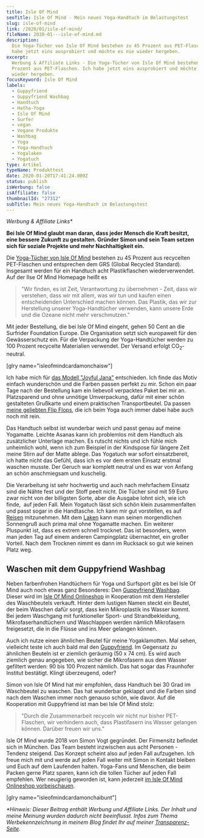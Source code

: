 ```yaml
---
title: Isle Of Mind
seoTitle: Isle Of Mind - Mein neues Yoga-Handtuch im Belastungstest
slug: isle-of-mind
link: /2020/01/isle-of-mind/
fileName: 2020-01---isle-of-mind.md
description:
  Die Yoga-Tücher von Isle Of Mind bestehen zu 45 Prozent aus PET-Flaschen. Ich
  habe jetzt eins ausprobiert und möchte es nie wieder hergeben.
excerpt:
  Werbung & Affiliate Links - Die Yoga-Tücher von Isle Of Mind bestehen zu 45
  Prozent aus PET-Flaschen. Ich habe jetzt eins ausprobiert und möchte es nie
  wieder hergeben.
focusKeyword: Isle Of Mind
labels:
  - Guppyfriend
  - Guppyfriend Washbag
  - Handtuch
  - Hatha-Yoga
  - Isle Of Mind
  - Surfer
  - vegan
  - Vegane Produkte
  - Washbag
  - Yoga
  - Yoga-Handtuch
  - Yogalaken
  - Yogatuch
type: Artikel
typeName: Produkttest
date: 2020-01-20T17:41:24.000Z
status: publish
isWerbung: false
isAffiliate: false
thumbnailId: "27312"
subTitle: Mein neues Yoga-Handtuch im Belastungstest
---
```


<em>Werbung &amp; Affiliate Links\*</em>

<strong>Bei Isle Of Mind glaubt man daran, dass jeder Mensch die Kraft besitzt,
eine bessere Zukunft zu gestalten. Gründer Simon und sein Team setzen sich für
soziale Projekte und mehr Nachhaltigkeit ein.</strong>

Die
<a href="https://www.adcell.de/promotion/click/promoId/196769/slotId/80259?param0=https%3A%2F%2Fisleofmind.com%2Fcollections%2Fall-products" target="_blank" rel="noopener nofollow">Yoga-Tücher
von Isle Of Mind</a> bestehen zu 45 Prozent aus recycelten PET-Flaschen und
entsprechen dem GRS (Global Recycled Standard). Insgesamt werden für ein
Handtuch acht Plastikflaschen wiederverwendet. Auf der Ilse Of Mind Homepage
heißt es

<blockquote>"Wir finden, es ist Zeit, Verantwortung zu übernehmen - Zeit, dass wir verstehen, dass wir mit allem, was wir tun und kaufen einen entscheidenden Unterschied machen können. Das Plastik, das wir zur Herstellung unserer Yoga-Handtücher verwenden, kann unsere Erde und die Ozeane nicht mehr verschmutzen."</blockquote>

Mit jeder Bestellung, die bei Isle Of Mind eingeht, gehen 50 Cent an die
Surfrider Foundation Europe. Die Organisation setzt sich europaweit für den
Gewässerschutz ein. Für die Verpackung der Yoga-Handtücher werden zu 100 Prozent
recycelte Materialien verwendet. Der Versand erfolgt CO<sub>2</sub>-neutral.

[glry name="isleofmindcardamonchaisw"]

Ich habe mich für
<a href="https://www.adcell.de/promotion/click/promoId/196769/slotId/80259?param0=https%3A%2F%2Fisleofmind.com%2Fcollections%2Ftop-four-products%2Fproducts%2Fjoyful-jana" target="_blank" rel="noopener nofollow">das
Modell "Joyful Jana"</a> entschieden. Ich finde das Motiv einfach wunderschön
und die Farben passen perfekt zu mir. Schon ein paar Tage nach der Bestellung
kam ein liebevoll verpacktes Paket bei mir an. Platzsparend und ohne unnötige
Umverpackung, dafür mit einer schön gestalteten Grußkarte und einem praktischen
Transportbeutel. Da passen
<a href="http://cardamonchai.com/2018/03/gumbies-vegane-strandsandalen/">meine
geliebten Flip Flops</a>, die ich beim Yoga auch immer dabei habe auch noch mit
rein.

Das Handtuch selbst ist wunderbar weich und passt genau auf meine Yogamatte.
Leichte Asanas kann ich problemlos mit dem Handtuch als zusätzlicher Unterlage
machen. Es rutscht nichts und ich fühle mich unheimlich wohl, wenn ich zum
Beispiel in der Kindspose für längere Zeit meine Stirn auf der Matte ablege. Das
Yogatuch war sofort einsatzbereit, ich hatte nicht das Gefühl, dass ich es vor
dem ersten Einsatz erstmal waschen musste. Der Geruch war komplett neutral und
es war von Anfang an schön anschmiegsam und kuschelig.

Die Verarbeitung ist sehr hochwertig und auch nach mehrfachem Einsatz sind die
Nähte fest und der Stoff peelt nicht. Die Tücher sind mit 59 Euro zwar nicht von
der billigsten Sorte, aber die Ausgabe lohnt sich, wie ich finde,  auf jeden
Fall. Mein Yogatuch lässt sich schön klein zusammenfalten und passt sogar in die
Handtasche. Ich kann mir gut vorstellen, es auf
<a href="https://cardamonchai.com/category/unterwegs/reisen/">Reisen</a>
mitzunehmen. Mit dem
<a href="https://www.adcell.de/promotion/click/promoId/196769/slotId/80259?param0=https%3A%2F%2Fisleofmind.com%2Fcollections%2Fall-products" target="_blank" rel="noopener nofollow">Laken</a> kann
man seinen morgendlichen Sonnengruß auch prima mal ohne Yogamatte machen. Ein
weiterer Pluspunkt ist, dass es extrem schnell trocknet. Das ist besonders, wenn
man jeden Tag auf einem anderen Campingplatz übernachtet, ein großer Vorteil.
Nach dem Trocknen nimmt es dann im Rucksack so gut wie keinen Platz weg.

## Waschen mit dem Guppyfriend Washbag

Neben farbenfrohen Handtüchern für Yoga und Surfsport gibt es bei Isle Of Mind
auch noch etwas ganz Besonderes: Den
<a href="https://www.adcell.de/promotion/click/promoId/196769/slotId/80259?param0=https%3A%2F%2Fisleofmind.com%2Fcollections%2Fall-products%2Fproducts%2Fthe-guppyfriend-washing-bag" target="_blank" rel="noopener nofllow">Guppyfriend
Washbag</a>. Dieser wird im
<a href="https://www.adcell.de/promotion/click/promoId/196769/slotId/80259?param0=https%3A%2F%2Fisleofmind.com%2Fcollections%2Fall-products" target="_blank" rel="noopener nofollow">Isle
Of Mind Onlineshop</a> in Kooperation mit dem Hersteller des Waschbeutels
verkauft. Hinter dem lustigen Namen steckt ein Beutel, der beim Waschen dafür
sorgt, dass kein Mikroplastik ins Wasser kommt. Bei jedem Waschgang mit
funktioneller Sport- und Strandbekleidung, Mikrofaserhandtüchern und Waschlappen
werden nämlich Mikrofasern freigesetzt, die in die Flüsse und ins Meer gelangen
können.

Auch ich nutze einen ähnlichen Beutel für meine Yogaklamotten. Mal sehen,
vielleicht teste ich auch bald mal den
<a href="https://www.adcell.de/promotion/click/promoId/196769/slotId/80259?param0=https%3A%2F%2Fisleofmind.com%2Fcollections%2Fall-products%2Fproducts%2Fthe-guppyfriend-washing-bag" target="_blank" rel="noopener nofollow">Guppyfriend</a>.
Im Gegensatz zu ähnlichen Beuteln ist er ziemlich geräumig (50 x 74 cm). Es wird
auch ziemlich genau angegeben, wie sicher die Mikrofasern aus dem Wasser
gefiltert werden: 90 bis 100 Prozent nämlich. Das hat sogar das Fraunhofer
Institut bestätigt. Klingt überzeugend, oder?

Simon von Isle Of Mind hat mir empfohlen, dass Handtuch bei 30 Grad im
Waschbeutel zu waschen. Das hat wunderbar geklappt und die Farben sind nach dem
Waschen immer noch genauso schön, wie davor. Auf die Kooperation mit Guppyfriend
ist man bei Isle Of Mind stolz:

<blockquote>"Durch die Zusammenarbeit recyceln wir nicht nur bisher PET-Flaschen, wir verhindern auch, dass Plastifasern ins Wasser gelangen können. Darüber freuen wir uns."</blockquote>

Isle Of Mind wurde 2018 von Simon Vogt gegründet. Der Firmensitz befindet sich
in München. Das Team besteht inzwischen aus acht Personen - Tendenz steigend.
Das Konzept scheint also auf jeden Fall aufzugehen. Ich freue mich mit und werde
auf jeden Fall weiter mit Simon in Kontakt bleiben und Euch auf dem Laufenden
halten. Yoga-Fans und Menschen, die beim Packen gerne Platz sparen, kann ich die
tollen Tücher auf jeden Fall empfehlen. Wer neugierig geworden ist, kann
jederzeit
<a href="https://www.adcell.de/promotion/click/promoId/196769/slotId/80259?param0=https%3A%2F%2Fisleofmind.com%2Fcollections%2Fall-products" target="_blank" rel="noopener nofollow">im
Isle Of Mind Onlineshop vorbeischauen</a>.

[glry name="isleofmindcardamonchaibunt"]

<em>\*Hinweis: Dieser Beitrag enthält Werbung und Affiliate Links. Der Inhalt
und meine Meinung wurden dadurch nicht beeinflusst. Infos zum Thema
Werbekennzeichnung in meinem Blog findet Ihr auf
meiner <a href="https://cardamonchai.com/werbung/">Transparenz-Seite</a>.</em>
